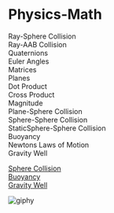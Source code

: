# Physics-Math

Ray-Sphere Collision <br />
Ray-AAB Collision <br />
Quaternions <br />
Euler Angles <br />
Matrices <br />
Planes <br />
Dot Product <br />
Cross Product <br />
Magnitude <br />
Plane-Sphere Collision <br />
Sphere-Sphere Collision <br />
StaticSphere-Sphere Collision <br />
Buoyancy <br />
Newtons Laws of Motion <br />
Gravity Well <br />
 
[Sphere Collision](https://youtu.be/juqrca9IpFs/) <br />
[Buoyancy](https://youtu.be/qUOAGAvV29A/) <br />
[Gravity Well](https://youtu.be/atT2WAqpI_c) <br />

![giphy](https://user-images.githubusercontent.com/71074350/148994199-f56cb80c-0806-4b5d-b0d4-91079c50c2cb.gif)
